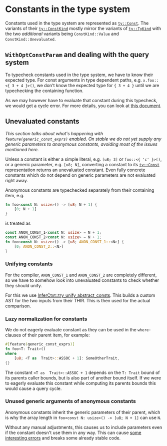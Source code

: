 # Constants in the type system

Constants used in the type system are represented as [`ty::Const`].
The variants of their [`ty::ConstKind`] mostly mirror the variants of [`ty::TyKind`]
with the two *additional* variants being `ConstKind::Value` and `ConstKind::Unevaluated`.

## `WithOptConstParam` and dealing with the query system

To typecheck constants used in the type system, we have to know their expected type.
For const arguments in type dependent paths, e.g. `x.foo::<{ 3 + 4 }>()`, we don't know
the expected type for `{ 3 + 4 }` until we are typechecking the containing function.

As we may however have to evaluate that constant during this typecheck, we would get a cycle error.
For more details, you can look at [this document](https://hackmd.io/@rust-const-generics/Bk5GHW-Iq).

## Unevaluated constants

*This section talks about what's happening with `feature(generic_const_exprs)` enabled.
On stable we do not yet supply any generic parameters to anonymous constants,
avoiding most of the issues mentioned here.*

Unless a constant is either a simple literal, e.g. `[u8; 3]` or `foo::<{ 'c' }>()`,
or a generic parameter, e.g. `[u8; N]`, converting a constant to its [`ty::Const`] representation
returns an unevaluated constant. Even fully concrete constants which do not depend on
generic parameters are not evaluated right away.

Anonymous constants are typechecked separately from their containing item, e.g.
```rust
fn foo<const N: usize>() -> [u8; N + 1] {
    [0; N + 1]
}
```
is treated as
```rust
const ANON_CONST_1<const N: usize> = N + 1;
const ANON_CONST_2<const N: usize> = N + 1;
fn foo<const N: usize>() -> [u8; ANON_CONST_1::<N>] {
    [0; ANON_CONST_2::<N>]
}
```

### Unifying constants

For the compiler, `ANON_CONST_1` and `ANON_CONST_2` are completely different, so
we have to somehow look into unevaluated constants to check whether they should
unify.

For this we use [InferCtxt::try_unify_abstract_consts](https://doc.rust-lang.org/nightly/nightly-rustc/rustc_infer/infer/struct.InferCtxt.html#method.try_unify_abstract_consts).
This builds a custom AST for the two inputs from their THIR. This is then used for
the actual comparison.

### Lazy normalization for constants

We do not eagerly evaluate constant as they can be used in the `where`-clauses of their
parent item, for example:

```rust
#[feature(generic_const_exprs)]
fn foo<T: Trait>()
where
    [u8; <T as  Trait>::ASSOC + 1]: SomeOtherTrait,
{}
```

The constant `<T as  Trait>::ASSOC + 1` depends on the `T: Trait` bound of
its parents caller bounds, but is also part of another bound itself.
If we were to eagerly evaluate this constant while computing its parents bounds
this would cause a query cycle.

### Unused generic arguments of anonymous constants

Anonymous constants inherit the generic parameters of their parent, which is
why the array length in `foo<const N: usize>() -> [u8; N + 1]` can use `N`.

Without any manual adjustments, this causes us to include parameters even if
the constant doesn't use them in any way. This can cause
[some interesting errors][pcg-unused-substs] and breaks some already stable code.

[`ty::Const`]: https://doc.rust-lang.org/nightly/nightly-rustc/rustc_middle/ty/struct.Const.html
[`ty::ConstKind`]: https://doc.rust-lang.org/nightly/nightly-rustc/rustc_middle/ty/enum.ConstKind.html
[`ty::TyKind`]: https://doc.rust-lang.org/nightly/nightly-rustc/rustc_middle/ty/enum.TyKind.html
[pcg-unused-substs]: https://github.com/rust-lang/project-const-generics/blob/master/design-docs/anon-const-substs.md#unused-substs